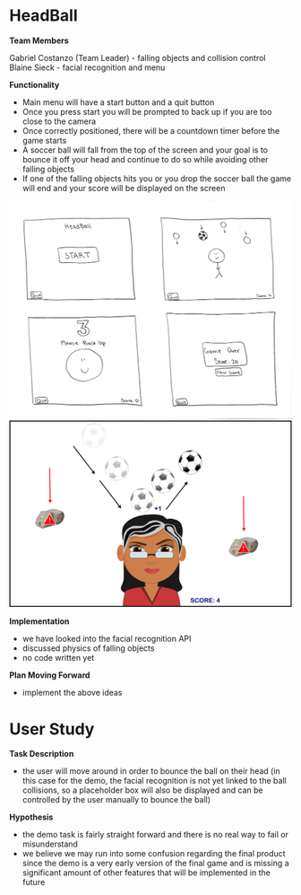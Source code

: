 # HeadBall

**Team Members**

Gabriel Costanzo (Team Leader) - falling objects and collision control    
Blaine Sieck - facial recognition and menu

**Functionality**

- Main menu will have a start button and a quit button
- Once you press start you will be prompted to back up if you are too close to the camera
- Once correctly positioned, there will be a countdown timer before the game starts
- A soccer ball will fall from the top of the screen and your goal is to bounce it off your head and continue to do so while avoiding other falling objects
- If one of the falling objects hits you or you drop the soccer ball the game will end and your score will be displayed on the screen

![](sketch.png)
![](soccer_game_sketch.png)

**Implementation**
- we have looked into the facial recognition API
- discussed physics of falling objects
- no code written yet

**Plan Moving Forward**
- implement the above ideas

# User Study

**Task Description**  
- the user will move around in order to bounce the ball on their head (in this case for the demo, the facial recognition is not yet linked to the ball collisions, so a placeholder box will also be displayed and can be controlled by the user manually to bounce the ball)

**Hypothesis**  
- the demo task is fairly straight forward and there is no real way to fail or misunderstand
- we believe we may run into some confusion regarding the final product since the demo is a very early version of the final game and is missing a significant amount of other features that will be implemented in the future

